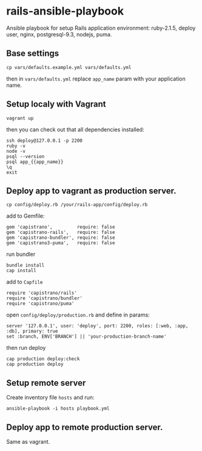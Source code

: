 # rails-ansible-playbook
Ansible playbook for setup Rails application environment: ruby-2.1.5, deploy user, nginx, postgresql-9.3, nodejs, puma.

## Base settings

```
cp vars/defaults.example.yml vars/defaults.yml
```
then in `vars/defaults.yml` replace `app_name` param with your application name.

## Setup localy with Vagrant

```
vagrant up
```

then you can check out that all dependencies installed:

```
ssh deploy@127.0.0.1 -p 2200
ruby -v
node -v
psql --version
psql app_{{app_name}}
\q
exit
```

## Deploy app to vagrant as production server.

```
cp config/deploy.rb /your/rails-app/config/deploy.rb
```

add to Gemfile:

```
gem 'capistrano',         require: false
gem 'capistrano-rails',   require: false
gem 'capistrano-bundler', require: false
gem 'capistrano3-puma',   require: false
```

run bundler

```
bundle install
cap install
```

add to  `Capfile`

```
require 'capistrano/rails'
require 'capistrano/bundler'
require 'capistrano/puma'
```

open `config/deploy/production.rb` and define in  params:

```
server '127.0.0.1', user: 'deploy', port: 2200, roles: [:web, :app, :db], primary: true
set :branch, ENV['BRANCH'] || 'your-production-branch-name'
```

then run deploy

```
cap production deploy:check
cap production deploy
```

## Setup remote server

Create inventory file `hosts` and run: 

```
ansible-playbook -i hosts playbook.yml
```

## Deploy app to remote production server.

Same as vagrant.

